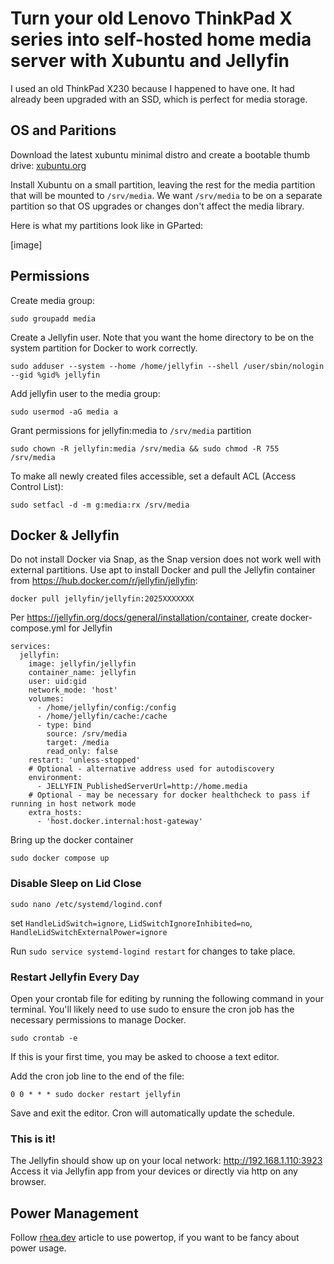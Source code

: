 # Turn your old Lenovo ThinkPad X series into self-hosted home media server with Xubuntu and Jellyfin

I used an old ThinkPad X230 because I happened to have one. It had already been upgraded with an SSD, which is perfect for media storage.

## OS and Paritions

Download the latest xubuntu minimal distro and create a bootable thumb drive: [xubuntu.org](https://xubuntu.org)

Install Xubuntu on a small partition, leaving the rest for the media partition that will be mounted to `/srv/media`. We want `/srv/media` to be on a separate partition so that OS upgrades or changes don't affect the media library.

Here is what my partitions look like in GParted:

[image]

## Permissions

Create media group:
```
sudo groupadd media
```

Create a Jellyfin user. Note that you want the home directory to be on the system partition for Docker to work correctly.
```
sudo adduser --system --home /home/jellyfin --shell /user/sbin/nologin --gid %gid% jellyfin
```
Add jellyfin user to the media group:
```
sudo usermod -aG media a
```
Grant permissions for jellyfin:media to `/srv/media` partition
```
sudo chown -R jellyfin:media /srv/media && sudo chmod -R 755 /srv/media
```
To make all newly created files accessible, set a default ACL (Access Control List):

```
sudo setfacl -d -m g:media:rx /srv/media
```

## Docker & Jellyfin

Do not install Docker via Snap, as the Snap version does not work well with external partitions.
Use apt to install Docker and pull the Jellyfin container from https://hub.docker.com/r/jellyfin/jellyfin:
```
docker pull jellyfin/jellyfin:2025XXXXXXX
```
Per https://jellyfin.org/docs/general/installation/container, create docker-compose.yml for Jellyfin
```
services:
  jellyfin:
    image: jellyfin/jellyfin
    container_name: jellyfin
    user: uid:gid
    network_mode: 'host'
    volumes:
      - /home/jellyfin/config:/config
      - /home/jellyfin/cache:/cache
      - type: bind
        source: /srv/media
        target: /media
        read_only: false
    restart: 'unless-stopped'
    # Optional - alternative address used for autodiscovery
    environment:
      - JELLYFIN_PublishedServerUrl=http://home.media
    # Optional - may be necessary for docker healthcheck to pass if running in host network mode
    extra_hosts:
      - 'host.docker.internal:host-gateway'
```
Bring up the docker container
```
sudo docker compose up
```

### Disable Sleep on Lid Close

```
sudo nano /etc/systemd/logind.conf
```

set `HandleLidSwitch=ignore`, `LidSwitchIgnoreInhibited=no`, `HandleLidSwitchExternalPower=ignore`

Run `sudo service systemd-logind restart` for changes to take place.

### Restart Jellyfin Every Day

Open your crontab file for editing by running the following command in your terminal. You'll likely need to use sudo to ensure the cron job has the necessary permissions to manage Docker.
```
sudo crontab -e
```

If this is your first time, you may be asked to choose a text editor.

Add the cron job line to the end of the file:
```
0 0 * * * sudo docker restart jellyfin
```

Save and exit the editor. Cron will automatically update the schedule.

### This is it!

The Jellyfin should show up on your local network: http://192.168.1.110:3923
Access it via Jellyfin app from your devices or directly via http on any browser.


## Power Management

Follow [rhea.dev](https://rhea.dev/articles/2017-07/Home-server-Power-saving) article to use powertop, if you want to be fancy about power usage. 






